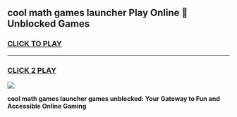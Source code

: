 
## cool math games launcher Play Online 👋 Unblocked Games
<h3>
<a href="https://news.freeplayer.one?title=cool_math_games_launcher&ref=17CMG">CLICK TO PLAY</a></h3>
<hr>

<h3>
<a href="https://news.freeplayer.one?title=cool_math_games_launcher&ref=17CMG">CLICK 2 PLAY</a>
  
</h3>

<a href="https://news.freeplayer.one?title=cool_math_games_launcher&ref=17CMG/"><img src="https://clearcache.store/games.png"></a>


**cool math games launcher games unblocked: Your Gateway to Fun and Accessible Online Gaming**
